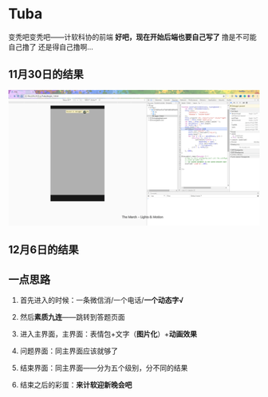 # Tuba

变秃吧变秃吧——计软科协的前端
**好吧，现在开始后端也要自己写了**
撸是不可能自己撸了
还是得自己撸啊...

## 11月30日的结果
![预览](2017-11-30_21-09-38.gif)

## 12月6日的结果


## 一点思路

1. 首先进入的时候：一条微信消/一个电话/**一个动态字√**

2. 然后**素质九连**——跳转到答题页面

3. 进入主界面，主界面：表情包+文字（**图片化**）+**动画效果**

4. 问题界面：同主界面应该就够了

5. 结束界面：同主界面——分为五个级别，分不同的结果

6. 结束之后的彩蛋：**来计软迎新晚会吧**

<!-- ## MAKA iH5 百度H5
可视化h5暂时只考虑这三个吧

## 麦克
微信表单提交试试这个 -->